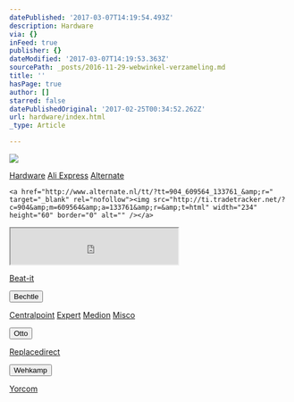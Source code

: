 ```yaml
---
datePublished: '2017-03-07T14:19:54.493Z'
description: Hardware
via: {}
inFeed: true
publisher: {}
dateModified: '2017-03-07T14:19:53.363Z'
sourcePath: _posts/2016-11-29-webwinkel-verzameling.md
title: ''
hasPage: true
author: []
starred: false
datePublishedOriginal: '2017-02-25T00:34:52.262Z'
url: hardware/index.html
_type: Article

---
```

![](https://the-grid-user-content.s3-us-west-2.amazonaws.com/dfe695bd-aa9b-42cf-ab7a-6a386efb1f3a.jpg)

[Hardware][0]
[Ali Express][1]
[Alternate][2]

    <a href="http://www.alternate.nl/tt/?tt=904_609564_133761_&amp;r=" target="_blank" rel="nofollow"><img src="http://ti.tradetracker.net/?c=904&amp;m=609564&amp;a=133761&amp;r=&amp;t=html" width="234" height="60" border="0" alt="" /></a>

<iframe src="https://the-grid.github.io/ed-userhtml/?g=eJw9z80OgjAMB_BXWXrwyFAQg1J8FFKhMOIYpDbZ6zvReOnHpb9_GzJOeERwqtvV2hhjRl5ZAilnwVtVe1fFOi-7Kq_PVdkdi-JSHbsDLdtNEIySTKwI3cNTeIIR9ghhHVfv1whtMy-TeUn_J3TOVGjgVPonSxY4Ef1H2E8u-HX2hfCr_bC9KTpdPJg4D-oQTkUJxvE8uZShysE8Vhk4BUtj-gQBjG0bS-0bEVpJrA" height="65" style=""></iframe>

[Beat-it][3]

<button data-role="cta" style="">Bechtle</button>

[Centralpoint][4]
[Expert][5]
[Medion][6]
[Misco][7]

<button data-role="cta" style="">Otto</button>

[Replacedirect][8]

<button data-role="cta" style="">Wehkamp</button>

[Yorcom][9]

[0]: https://thegrid.ai/nederlandse-webwinkels/software "Software"
[1]: http://tc.tradetracker.net/?c=15640&m=815289&a=133761&r=&u=
[2]: http://www.alternate.nl/tt/?tt=904_12_133761_&r=%2F
[3]: http://www.beat-it.nl/
[4]: http://www.centralpoint.nl/tracker/index.php?tt=534_12_133761_&r=%2F
[5]: http://tc.tradetracker.net/?c=5515&m=202159&a=133761&r=&u=
[6]: http://tc.tradetracker.net/?c=3452&m=12&a=133761
[7]: https://www.misco.nl/
[8]: http://www.replacedirect.nl/page/startExternal/?tt=4825_12_133761_&r=%2F
[9]: https://www.yorcom.nl/